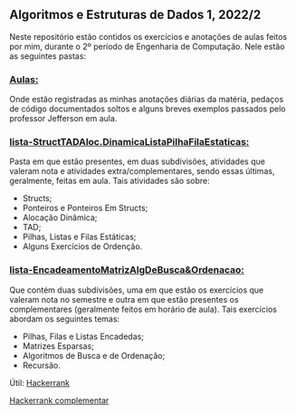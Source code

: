 ## Algoritmos e Estruturas de Dados 1, 2022/2

Neste repositório estão contidos os exercícios e anotações de aulas feitos por mim, durante o 2º período de Engenharia de Computação.
Nele estão as seguintes pastas:

### [Aulas:](https://github.com/MacriFabiane/Algoritimos-EstruturaDDados1/tree/main/Aulas)
Onde estão registradas as minhas anotações diárias da matéria, pedaços de código documentados soltos e alguns breves exemplos passados pelo professor Jefferson em aula.

### [lista-StructTADAloc.DinamicaListaPilhaFilaEstaticas:](https://github.com/MacriFabiane/Algoritimos-EstruturaDDados1/tree/main/lista-StructTADAloc.DinamicaListaPilhaFilaEstaticas)

Pasta em que estão presentes, em duas subdivisões, atividades que valeram nota e atividades extra/complementares, sendo essas últimas, geralmente, feitas em aula.
Tais atividades são sobre:

* Structs;
* Ponteiros e Ponteiros Em Structs;
* Alocação Dinâmica;
* TAD;
* Pilhas, Listas e Filas Estáticas;
* Alguns Exercícios de Ordenção.

### [lista-EncadeamentoMatrizAlgDeBusca&Ordenacao:](https://github.com/MacriFabiane/Algoritimos-EstruturaDDados1/tree/main/lista-EncadeamentoMatrizAlgDeBusca&Ordenacao)
Que contém duas subdivisões, uma em que estão os exercícios que valeram nota no semestre e outra em que estão presentes os complementares (geralmente feitos em horário de aula).
Tais exercícios abordam os seguintes temas:

* Pilhas, Filas e Listas Encadedas;
* Matrizes Esparsas;
* Algoritmos de Busca e de Ordenação;
* Recursão.

Útil:
[Hackerrank](https://www.hackerrank.com/contests/ae22cp-utfpr-pb-2022-s2/challenges)

[Hackerrank complementar](https://www.hackerrank.com/contests/ae22cp-utfpr-pb/challenges)
